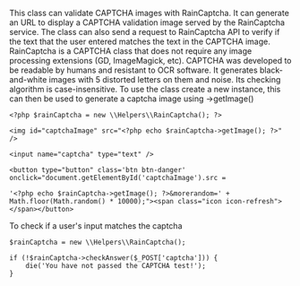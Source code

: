This class can validate CAPTCHA images with RainCaptcha.
It can generate an URL to display a CAPTCHA validation image served by the RainCaptcha service.
The class can also send a request to RainCaptcha API to verify if the text that the user entered matches the text in the CAPTCHA image.
RainCaptcha is a CAPTCHA class that does not require any image processing extensions (GD, ImageMagick, etc). CAPTCHA was developed to be readable by humans and resistant to OCR software. It generates black-and-white images with 5 distorted letters on them and noise. Its checking algorithm is case-insensitive.
To use the class create a new instance, this can then be used to generate a captcha image using ->getImage()

```
<?php $rainCaptcha = new \\Helpers\\RainCaptcha(); ?>

<img id="captchaImage" src="<?php echo $rainCaptcha->getImage(); ?>" />

<input name="captcha" type="text" />

<button type="button" class='btn btn-danger' onclick="document.getElementById('captchaImage').src =

'<?php echo $rainCaptcha->getImage(); ?>&morerandom=' + Math.floor(Math.random() * 10000);"><span class="icon icon-refresh"></span></button>
```

To check if a user's input matches the captcha

```
$rainCaptcha = new \\Helpers\\RainCaptcha();

if (!$rainCaptcha->checkAnswer($_POST['captcha'])) {
    die('You have not passed the CAPTCHA test!');
}
```
